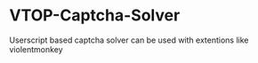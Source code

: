 # VTOP-Captcha-Solver
Userscript based captcha solver can be used with extentions like violentmonkey
